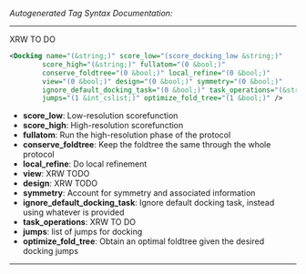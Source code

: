 _Autogenerated Tag Syntax Documentation:_

---
XRW TO DO

```xml
<Docking name="(&string;)" score_low="(score_docking_low &string;)"
        score_high="(&string;)" fullatom="(0 &bool;)"
        conserve_foldtree="(0 &bool;)" local_refine="(0 &bool;)"
        view="(0 &bool;)" design="(0 &bool;)" symmetry="(0 &bool;)"
        ignore_default_docking_task="(0 &bool;)" task_operations="(&string;)"
        jumps="(1 &int_cslist;)" optimize_fold_tree="(1 &bool;)" />
```

-   **score_low**: Low-resolution scorefunction
-   **score_high**: High-resolution scorefunction
-   **fullatom**: Run the high-resolution phase of the protocol
-   **conserve_foldtree**: Keep the foldtree the same through the whole protocol
-   **local_refine**: Do local refinement
-   **view**: XRW TODO
-   **design**: XRW TODO
-   **symmetry**: Account for symmetry and associated information
-   **ignore_default_docking_task**: Ignore default docking task, instead using whatever is provided
-   **task_operations**: XRW TO DO
-   **jumps**: list of jumps for docking
-   **optimize_fold_tree**: Obtain an optimal foldtree given the desired docking jumps

---
